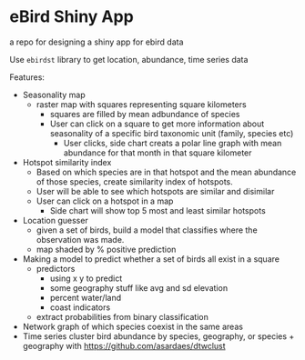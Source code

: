 # eBird Shiny App
a repo for designing a shiny app for ebird data

Use `ebirdst` library to get location, abundance, time series data

Features:
* Seasonality map
  * raster map with squares representing square kilometers
    * squares are filled by mean adbundance of species 
    * User can click on a square to get more information about seasonality of a specific bird taxonomic unit (family, species etc)
      * User clicks, side chart creats a polar line graph with mean abundance for that month in that square kilometer
* Hotspot similarity index
  * Based on which species are in that hotspot and the mean abundance of those species, create  similarity index of hotspots.
  * User will be able to see which hotspots are similar and disimilar
  * User can click on a hotspot in a map
    * Side chart will show top 5 most and least similar hotspots
* Location guesser
  * given a set of birds, build a model that classifies where the observation was made.
  * map shaded by % positive prediction
* Making a model to predict whether a set of birds all exist in a square
  * predictors
    * using x y to predict
    * some geography stuff like avg and sd elevation
    * percent water/land
    * coast indicators
  * extract probabilities from binary classification
* Network graph of which species coexist in the same areas
* Time series cluster bird abundance by species, geography, or species + geography with https://github.com/asardaes/dtwclust
